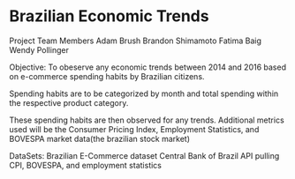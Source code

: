 # Brazilian Economic Trends 
Project
Team Members 
Adam Brush
Brandon Shimamoto
Fatima Baig 
Wendy Pollinger

Objective:
To obeserve any economic trends between 2014 and 2016 based on e-commerce spending habits by Brazilian citizens. 

Spending habits are to be categorized by month and total spending within the respective product category.

These spending habits are then observed for any trends. Additional metrics used will be the Consumer Pricing Index, Employment Statistics, and BOVESPA market data(the brazilian stock market)


DataSets: 
Brazilian E-Commerce dataset 
Central Bank of Brazil API pulling CPI, BOVESPA, and employment statistics 
